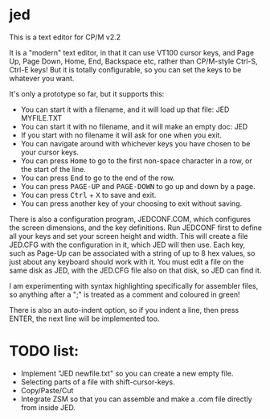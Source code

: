 # jed

This is a text editor for CP/M v2.2

It is a "modern" text editor, in that it can use VT100 cursor keys, and Page Up, Page Down, Home, End, Backspace etc, rather than CP/M-style Ctrl-S, Ctrl-E keys! But it is totally configurable, so you can set the keys to be whatever you want.

It's only a prototype so far, but it supports this:

* You can start it with a filename, and it will load up that file: JED MYFILE.TXT
* You can start it with no filename, and it will make an empty doc: JED
* If you start with no filename it will ask for one when you exit.
* You can navigate around with whichever keys you have chosen to be your cursor keys.
* You can press <kbd>Home</kbd> to go to the first non-space character in a row, or the start of the line.
* You can press <kbd>End</kbd> to go to the end of the row.
* You can press <kbd>PAGE-UP</kbd> and <kbd>PAGE-DOWN</kbd> to go up and down by a page.
* You can press <kbd>Ctrl</kbd> + <kbd>X</kbd> to save and exit.
* You can press another key of your choosing to exit without saving.

There is also a configuration program, JEDCONF.COM, which configures the screen dimensions, and the key definitions. Run JEDCONF first to define all your keys and set your screen height and width. This will create a file JED.CFG with the configuration in it, which JED will then use. Each key, such as Page-Up can be associated with a string of up to 8 hex values, so just about any keyboard should work with it. You must edit a file on the same disk as JED, with the JED.CFG file also on that disk, so JED can find it.

I am experimenting with syntax highlighting specifically for assembler files, so anything after a ";" is treated as a comment and coloured in green!

There is also an auto-indent option, so if you indent a line, then press ENTER, the next line will be implemented too.

# TODO list:

* Implement "JED newfile.txt" so you can create a new empty file.
* Selecting parts of a file with shift-cursor-keys.
* Copy/Paste/Cut
* Integrate ZSM so that you can assemble and make a .com file directly from inside JED.

